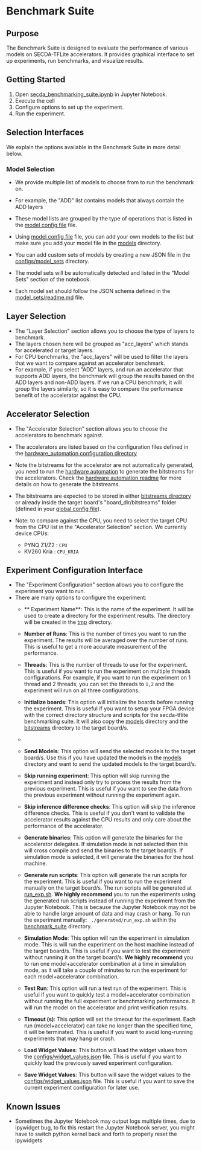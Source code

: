 # Benchmark Suite

## Purpose
The Benchmark Suite is designed to evaluate the performance of various models on SECDA-TFLite accelerators.
It provides graphical interface to set up experiments, run benchmarks, and visualize results.

## Getting Started

1. Open [secda_benchmarking_suite.ipynb](./secda_benchmarking_suite.ipynb) in Jupyter Notebook.
2. Execute the cell
3. Configure options to set up the experiment.
4. Run the experiment.


## Selection Interfaces

We explain the options available in the Benchmark Suite in more detail below.

### Model Selection

- We provide multiple list of models to choose from to run the benchmark on.
- For example, the "ADD" list contains models that always contain the ADD layers
- These model lists are grouped by the type of operations that is listed in the [model config file](./configs/models.json) file.
- Using [model config file](./configs/models.json) file, you can add your own models to the list but make sure you add your model file in the [models](./model_gen/models/) directory.

- You can add custom sets of models by creating a new JSON file in the [configs/model_sets](./configs/model_sets/) directory.
- The model sets will be automatically detected and listed in the "Model Sets" section of the notebook.
- Each model set should follow the JSON schema defined in the [model_sets/readme.md](./configs/model_sets/readme.md) file.



## Layer Selection
- The "Layer Selection" section allows you to choose the type of layers to benchmark.
- The layers chosen here will be grouped as "acc_layers" which stands for accelerated or target layers.
- For CPU benchmarks, the "acc_layers" will be used to filter the layers that we want to compare against an accelerator benchmark.
- For example, if you select "ADD" layers, and run an accelerator that supports ADD layers, the benchmark will group the results based on the ADD layers and non-ADD layers. If we run a CPU benchmark, it will group the layers similarly, so it is easy to compare the performance benefit of the accelerator against the CPU.

## Accelerator Selection
- The "Accelerator Selection" section allows you to choose the accelerators to benchmark against.
- The accelerators are listed based on the configuration files defined in the [hardware_automation configuration directory](../../hardware_automation/configs/)

- Note the bitstreams for the accelerator are not automatically generated, you need to run the [hardware automation](../../hardware_automation/) to generate the bitstreams for the accelerators. Check the [hardware automation readme](../../hardware_automation/readme.md) for more details on how to generate the bitstreams.
- The bitstreams are expected to be stored in either [bitstreams directory](./bitstreams/) or  already inside the target board's "board_dir/bitstreams" folder (defined in your [global config file](../../config.json)).

- Note: to compare against the CPU, you need to select the target CPU from the CPU list in the "Accelerator Selection" section. We currently device CPUs:
  - PYNQ Z1/Z2 : `CPU`
  - KV260 Kria : `CPU_KRIA`


## Experiment Configuration Interface

- The "Experiment Configuration" section allows you to configure the experiment you want to run.
- There are many options to configure the experiment:
  - ** Experiment Name**: This is the name of the experiment. It will be used to create a directory for the experiment results. The directory will be created in the [tmp](./tmp/) directory.

  - **Number of Runs**: This is the number of times you want to run the experiment. The results will be averaged over the number of runs. This is useful to get a more accurate measurement of the performance.

  - **Threads**: This is the number of threads to use for the experiment. This is useful if you want to run the experiment on multiple threads configurations. For example, if you want to run the experiment on 1 thread and 2 threads, you can set the threads to `1,2` and the experiment will run on all three configurations.

  
  - **Initialize boards**: This option will initialize the boards before running the experiment. This is useful if you want to setup your FPGA device with the correct directory structure and scripts for the secda-tflite benchmarking suite. It will also copy the [models](./model_gen/models/) directory and the [bitstreams](./bitstreams/) directory to the target board/s.
  - 
  - **Send Models**: This option will send the selected models to the target board/s. Use this if you have updated the models in the [models](./model_gen/models/) directory and want to send the updated models to the target board/s.

  - **Skip running experiment**: This option will skip running the experiment and instead only try to process the results from the previous experiment. This is useful if you want to see the data from the previous experiment without running the experiment again.
  
  - **Skip inference difference checks**: This option will skip the inference difference checks. This is useful if you don't want to validate the accelerator results against the CPU results and only care about the performance of the accelerator.
  
  - **Generate binaries**: This option will generate the binaries for the accelerator delegates. If simulation mode is not selected then this will cross compile and send the binaries to the target board/s. If simulation mode is selected, it will generate the binaries for the host machine.

  - **Generate run scripts**: This option will generate the run scripts for the experiment. This is useful if you want to run the experiment manually on the target board/s. The run scripts will be generated at [run_exp.sh](./generated/run_exp.sh). **We highly recommend** you to run the experiments using the generated run scripts instead of running the experiment from the Jupyter Notebook. This is because the Jupyter Notebook may not be able to handle large amount of data and may crash or hang. To run the experiment manually: ``` ./generated/run_exp.sh``` within the [benchmark_suite](./) directory.
  
  - **Simulation Mode**: This option will run the experiment in simulation mode. This is will run the experiment on the host machine instead of the target board/s. This is useful if you want to test the experiment without running it on the target board/s. **We highly recommend** you to run one model+accelerator combination at a time in simulation mode, as it will take a couple of minutes to run the experiment for each model+accelerator combination.

  - **Test Run**: This option will run a test run of the experiment. This is useful if you want to quickly test a model+accelerator combination without running the full experiment or benchmarking performance. It will run the model on the accelerator and print  verification results.

  - **Timeout (s)**: This option will set the timeout for the experiment. Each run (model+accelerator) can take no longer than the specified time, it will be terminated. This is useful if you want to avoid long-running experiments that may hang or crash.

  - **Load Widget Values**: This button will load the widget values from the [configs/widget_values.json](./configs/widget_values.json) file. This is useful if you want to quickly load the previously saved experiment configuration.
  
  - **Save Widget Values**: This button will save the widget values to the [configs/widget_values.json](./configs/widget_values.json) file. This is useful if you want to save the current experiment configuration for later use.


## Known Issues
- Sometimes the Jupyter Notebook may output logs multiple times, due to ipywidget bug, to fix this restart the Jupyter Notebook server, you might have to switch python kernel back and forth to properly reset the ipywidgets